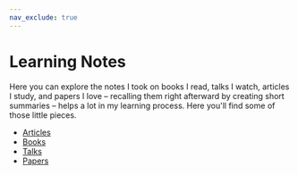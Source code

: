 ```yaml
---
nav_exclude: true
---
```


# Learning Notes

Here you can explore the notes I took on books I read, talks I watch, articles I study, and papers I love – recalling them right afterward by creating short summaries – helps a lot in my learning process. Here you'll find some of those little pieces.

* [Articles](./articles/)
* [Books](./books/)
* [Talks](./talks/)
* [Papers](./papers/)